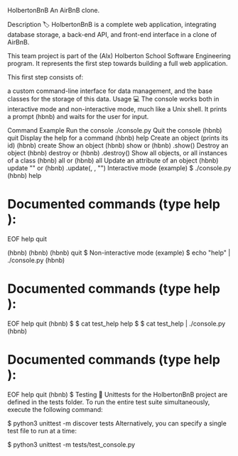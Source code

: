 HolbertonBnB
An AirBnB clone.

Description 🏷️
HolbertonBnB is a complete web application, integrating database storage, a back-end API, and front-end interface in a clone of AirBnB.

This team project is part of the (Alx) Holberton School Software Engineering program.
It represents the first step towards building a full web application.

This first step consists of:

a custom command-line interface for data management,
and the base classes for the storage of this data.
Usage 💻
The console works both in interactive mode and non-interactive mode, much like a Unix shell. It prints a prompt (hbnb) and waits for the user for input.

Command	Example
Run the console	./console.py
Quit the console	(hbnb) quit
Display the help for a command	(hbnb) help <command>
Create an object (prints its id)	(hbnb) create <class>
Show an object	(hbnb) show <class> <id> or (hbnb) <class>.show(<id>)
Destroy an object	(hbnb) destroy <class> <id> or (hbnb) <class>.destroy(<id>)
Show all objects, or all instances of a class	(hbnb) all or (hbnb) all <class>
Update an attribute of an object	(hbnb) update <class> <id> <attribute name> "<attribute value>" or (hbnb) <class>.update(<id>, <attribute name>, "<attribute value>")
Interactive mode (example)
$ ./console.py
(hbnb) help

Documented commands (type help <topic>):
========================================
EOF  help  quit

(hbnb)
(hbnb)
(hbnb) quit
$
Non-interactive mode (example)
$ echo "help" | ./console.py
(hbnb)

Documented commands (type help <topic>):
========================================
EOF  help  quit
(hbnb)
$
$ cat test_help
help
$
$ cat test_help | ./console.py
(hbnb)

Documented commands (type help <topic>):
========================================
EOF  help  quit
(hbnb)
$
Testing 📏
Unittests for the HolbertonBnB project are defined in the tests folder. To run the entire test suite simultaneously, execute the following command:

$ python3 unittest -m discover tests
Alternatively, you can specify a single test file to run at a time:

$ python3 unittest -m tests/test_console.py
